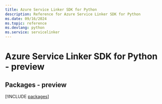```yaml
---
title: Azure Service Linker SDK for Python
description: Reference for Azure Service Linker SDK for Python
ms.date: 09/16/2024
ms.topic: reference
ms.devlang: python
ms.service: servicelinker
---
```

# Azure Service Linker SDK for Python - preview
## Packages - preview
[!INCLUDE [packages](service-linker-index.md)]